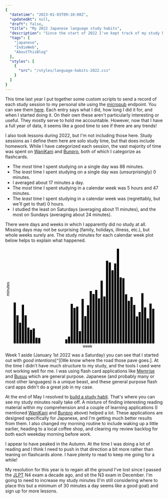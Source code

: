 ```yaml
---
{
  "datetime": "2023-01-03T09:10:00Z",
  "updatedAt": null,
  "draft": false,
  "title": "My 2022 Japanese language study habits",
  "description": "Since the start of 2022 I've kept track of my study habits. With a full year of data, now seems like a good time to take a quick look at how I did and any trends.",
  "tags": [
    "japanese",
    "IndieWeb",
    "AboutThisBlog"
  ],
  "styles": [
    {
      "src": "/styles/language-habits-2022.css"
    }
  ]
}
---
```

This time last year I put together some custom scripts to send a record of each
study session to my personal site using the [micropub] endpoint. You can see
them [here][study-sessions]. Each entry says what I did, how long I did it for,
and when I started doing it. On their own these aren't particularly interesting
or useful. They mostly serve to hold me accountable. However, now that I have a
full year of data, it seems like a good time to see if there are any trends!

I also took lessons during 2022, but I'm not including those here. Study
sessions as I define them here are solo study time, but that does include
homework. While I have categorized each session, the vast majority of time was
spent on [WaniKani] and [Bunpro], both of which I categorize as flashcards.

- The _most_ time I spent studying on a single day was 88 minutes.
- The _least_ time I spent studying on a single day was (unsurprisingly) 0 minutes.
- I averaged about 17 minutes a day.
- The _most_ time I spent studying in a calendar week was 5 hours and 47 minutes.
- The _least_ time I spent studying in a calendar week was (regrettably, but we'll get to that) 0 hours.
- I studied the least on Saturdays (averaging about 11 minutes), and the most on Sundays (averaging about 24 minutes).

There were days and weeks in which I apparently did no study at all. Missing
days may not be surprising (family, holidays, illness, etc.), but whole weeks
surely are. The study minutes for each calendar week plot below helps to explain
what happened.

<div class="plot">
  <svg viewBox="-20 -5 580 369" role="img" aria-labelledby="weeks-plot">
    <title id="weeks-plot">A plot of total minutes studied for each calendar week</title>
    <line x1="0" x2="535" y1="347" y2="347" />
    <line x1="0" x2="0" y1="0" y2="347" />
    <text x="265" y="362">week</text>
    <text transform="rotate(270) translate(-173.5, -5)">minutes</text>
    <g transform="translate(10, 347)">
      <title>Week 2, 150 minutes</title>
      <rect x="1" y="-150" width="8" height="150"></rect>
    </g>
    <g transform="translate(20, 347)">
      <title>Week 3, 103 minutes</title>
      <rect x="1" y="-103" width="8" height="103"></rect>
    </g>
    <g transform="translate(30, 347)">
      <title>Week 4, 76 minutes</title>
      <rect x="1" y="-76" width="8" height="76"></rect>
    </g>
    <g transform="translate(40, 347)">
      <title>Week 5, 142 minutes</title>
      <rect x="1" y="-142" width="8" height="142"></rect>
    </g>
    <g transform="translate(50, 347)">
      <title>Week 6, 103 minutes</title>
      <rect x="1" y="-103" width="8" height="103"></rect>
    </g>
    <g transform="translate(60, 347)">
      <title>Week 7, 58 minutes</title>
      <rect x="1" y="-58" width="8" height="58"></rect>
    </g>
    <g transform="translate(70, 347)">
      <title>Week 8, 50 minutes</title>
      <rect x="1" y="-50" width="8" height="50"></rect>
    </g>
    <g transform="translate(80, 347)">
      <title>Week 9, 55 minutes</title>
      <rect x="1" y="-55" width="8" height="55"></rect>
    </g>
    <g transform="translate(90, 347)">
      <title>Week 10, 21 minutes</title>
      <rect x="1" y="-21" width="8" height="21"></rect>
    </g>
    <g transform="translate(100, 347)">
      <title>Week 11, 20 minutes</title>
      <rect x="1" y="-20" width="8" height="20"></rect>
    </g>
    <g transform="translate(200, 347)">
      <title>Week 21, 15 minutes</title>
      <rect x="1" y="-15" width="8" height="15"></rect>
    </g>
    <g transform="translate(210, 347)">
      <title>Week 22, 25 minutes</title>
      <rect x="1" y="-25" width="8" height="25"></rect>
    </g>
    <g transform="translate(220, 347)">
      <title>Week 23, 145 minutes</title>
      <rect x="1" y="-145" width="8" height="145"></rect>
    </g>
    <g transform="translate(230, 347)">
      <title>Week 24, 130 minutes</title>
      <rect x="1" y="-130" width="8" height="130"></rect>
    </g>
    <g transform="translate(240, 347)">
      <title>Week 25, 135 minutes</title>
      <rect x="1" y="-135" width="8" height="135"></rect>
    </g>
    <g transform="translate(250, 347)">
      <title>Week 26, 45 minutes</title>
      <rect x="1" y="-45" width="8" height="45"></rect>
    </g>
    <g transform="translate(260, 347)">
      <title>Week 27, 163 minutes</title>
      <rect x="1" y="-163" width="8" height="163"></rect>
    </g>
    <g transform="translate(270, 347)">
      <title>Week 28, 100 minutes</title>
      <rect x="1" y="-100" width="8" height="100"></rect>
    </g>
    <g transform="translate(280, 347)">
      <title>Week 29, 140 minutes</title>
      <rect x="1" y="-140" width="8" height="140"></rect>
    </g>
    <g transform="translate(290, 347)">
      <title>Week 30, 192 minutes</title>
      <rect x="1" y="-192" width="8" height="192"></rect>
    </g>
    <g transform="translate(300, 347)">
      <title>Week 31, 181 minutes</title>
      <rect x="1" y="-181" width="8" height="181"></rect>
    </g>
    <g transform="translate(310, 347)">
      <title>Week 32, 196 minutes</title>
      <rect x="1" y="-196" width="8" height="196"></rect>
    </g>
    <g transform="translate(320, 347)">
      <title>Week 33, 165 minutes</title>
      <rect x="1" y="-165" width="8" height="165"></rect>
    </g>
    <g transform="translate(330, 347)">
      <title>Week 34, 230 minutes</title>
      <rect x="1" y="-230" width="8" height="230"></rect>
    </g>
    <g transform="translate(340, 347)">
      <title>Week 35, 172 minutes</title>
      <rect x="1" y="-172" width="8" height="172"></rect>
    </g>
    <g transform="translate(350, 347)">
      <title>Week 36, 303 minutes</title>
      <rect x="1" y="-303" width="8" height="303"></rect>
    </g>
    <g transform="translate(360, 347)">
      <title>Week 37, 297 minutes</title>
      <rect x="1" y="-297" width="8" height="297"></rect>
    </g>
    <g transform="translate(370, 347)">
      <title>Week 38, 268 minutes</title>
      <rect x="1" y="-268" width="8" height="268"></rect>
    </g>
    <g transform="translate(380, 347)">
      <title>Week 39, 293 minutes</title>
      <rect x="1" y="-293" width="8" height="293"></rect>
    </g>
    <g transform="translate(390, 347)">
      <title>Week 40, 347 minutes</title>
      <rect x="1" y="-347" width="8" height="347"></rect>
    </g>
    <g transform="translate(400, 347)">
      <title>Week 41, 242 minutes</title>
      <rect x="1" y="-242" width="8" height="242"></rect>
    </g>
    <g transform="translate(410, 347)">
      <title>Week 42, 239 minutes</title>
      <rect x="1" y="-239" width="8" height="239"></rect>
    </g>
    <g transform="translate(420, 347)">
      <title>Week 43, 180 minutes</title>
      <rect x="1" y="-180" width="8" height="180"></rect>
    </g>
    <g transform="translate(430, 347)">
      <title>Week 44, 156 minutes</title>
      <rect x="1" y="-156" width="8" height="156"></rect>
    </g>
    <g transform="translate(440, 347)">
      <title>Week 45, 170 minutes</title>
      <rect x="1" y="-170" width="8" height="170"></rect>
    </g>
    <g transform="translate(450, 347)">
      <title>Week 46, 141 minutes</title>
      <rect x="1" y="-141" width="8" height="141"></rect>
    </g>
    <g transform="translate(460, 347)">
      <title>Week 47, 99 minutes</title>
      <rect x="1" y="-99" width="8" height="99"></rect>
    </g>
    <g transform="translate(470, 347)">
      <title>Week 48, 115 minutes</title>
      <rect x="1" y="-115" width="8" height="115"></rect>
    </g>
    <g transform="translate(480, 347)">
      <title>Week 49, 184 minutes</title>
      <rect x="1" y="-184" width="8" height="184"></rect>
    </g>
    <g transform="translate(490, 347)">
      <title>Week 50, 132 minutes</title>
      <rect x="1" y="-132" width="8" height="132"></rect>
    </g>
    <g transform="translate(500, 347)">
      <title>Week 51, 92 minutes</title>
      <rect x="1" y="-92" width="8" height="92"></rect>
    </g>
    <g transform="translate(510, 347)">
      <title>Week 52, 146 minutes</title>
      <rect x="1" y="-146" width="8" height="146"></rect>
    </g>
    <g transform="translate(520, 347)">
      <title>Week 53, 127 minutes</title>
      <rect x="1" y="-127" width="8" height="127"></rect>
    </g>
  </svg>
</div>

Week 1 aside (January 1st 2022 was a Saturday) you can see that I started out
with _good intentions_[^][We know where the road those pave goes.]. At the time
I didn't have much structure to my study, and the tools I used were not working
well for me. I was using flash card applications like [Memrise] and [Busuu]
which are general purpose. Japanese (and probably many or most other languages)
is a unique beast, and these general purpose flash card apps didn't do a great
job in my case.

At the end of May I resolved to [build a study habit]. That's where you can see
my study minutes really take off. A mixture of finding interesting reading
material within my comprehension and a couple of learning applications (I
mentioned [WaniKani] and [Bunpro] above) helped a lot. These applications are
designed specifically for Japanese, and I'm getting much better results from
them. I also changed my morning routine to include waking up a little earlier,
heading to a local coffee shop, and clearing my review backlog for both each
weekday morning before work.

I appear to have peaked in the Autumn. At the time I was doing a lot of reading
and I think I need to push in that direction a bit more rather than leaning on
flashcards alone. I have plenty to read to keep me going for a while!

My resolution for this year is to regain all the ground I've lost since I passed
the [JLPT] N4 exam a decade ago, and sit the N3 exam in December. I'm going to
need to increase my study minutes (I'm still considering where to place this
but a minimum of 30 minutes a day seems like a good goal) and sign up for more
lessons.

[micropub]: https://indieweb.org/Micropub
[study-sessions]: /study-sessions
[WaniKani]: https://www.wanikani.com
[Bunpro]: https://www.wanikani.com
[Memrise]: https://www.memrise.com
[Busuu]: https://www.busuu.com
[build a study habit]: /blog/its-time-to-build-a-study-habit
[JLPT]: https://www.jlpt.jp
